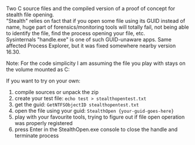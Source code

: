 Two C source files and the compiled version of a proof of concept for stealth file opening.<br>
"Stealth" relies on fact that if you open some file using its GUID instead of name, huge part of forensics/monitoring tools will totally fail, not being able to identify the file, find the process opening your file, etc.<br>
Sysinternals "handle.exe" is one of such GUID-unaware apps. Same affected Process Explorer, but it was fixed somewhere nearby version 16.30.<br>

Note: For the code simplicity I am assuming the file you play with stays on the volume mounted as C:<br>

If you want to try on your own:<br>
1. compile sources or unpack the zip<br>
2. create your test file: `echo test > stealthopentest.txt`<br>
3. get the guid: `GetNTFSObjectID stealthopentest.txt`<br>
4. open the file using your guid: `StealthOpen {your-guid-goes-here}`<br>
5. play with your favourite tools, trying to figure out if file open operation was properly registered<br>
6. press Enter in the StealthOpen.exe console to close the handle and terminate process

